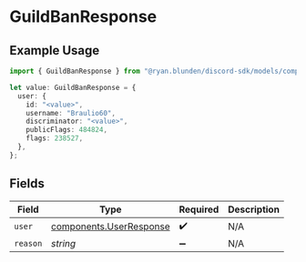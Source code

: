 # GuildBanResponse

## Example Usage

```typescript
import { GuildBanResponse } from "@ryan.blunden/discord-sdk/models/components";

let value: GuildBanResponse = {
  user: {
    id: "<value>",
    username: "Braulio60",
    discriminator: "<value>",
    publicFlags: 484824,
    flags: 238527,
  },
};
```

## Fields

| Field                                                              | Type                                                               | Required                                                           | Description                                                        |
| ------------------------------------------------------------------ | ------------------------------------------------------------------ | ------------------------------------------------------------------ | ------------------------------------------------------------------ |
| `user`                                                             | [components.UserResponse](../../models/components/userresponse.md) | :heavy_check_mark:                                                 | N/A                                                                |
| `reason`                                                           | *string*                                                           | :heavy_minus_sign:                                                 | N/A                                                                |